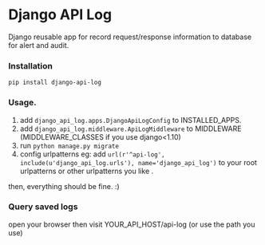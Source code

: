 Django API Log
==============

Django reusable app for record request/response information to database for alert and audit.


### Installation
`pip install django-api-log`

### Usage.

1. add `django_api_log.apps.DjangoApiLogConfig` to INSTALLED_APPS.
2. add `django_api_log.middleware.ApiLogMiddleware` to MIDDLEWARE (MIDDLEWARE_CLASSES if you use django<1.10)
3. run `python manage.py migrate`
4. config urlpatterns
   eg: add `url(r'^api-log', include(u'django_api_log.urls'), name='django_api_log')` to your root urlpatterns
   or other urlpatterns you like .
   
then, everything should be fine. :)

### Query saved logs
open your browser then visit YOUR_API_HOST/api-log (or use the path you use)
